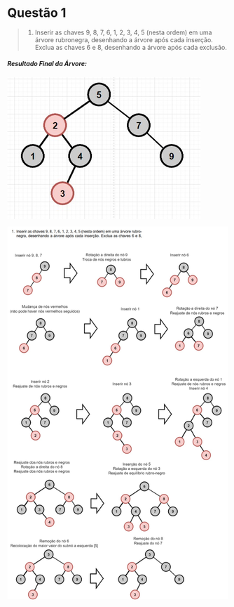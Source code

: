 # Questão 1

>1. Inserir as chaves 9, 8, 7, 6, 1, 2, 3, 4, 5 (nesta ordem) em uma árvore rubronegra, desenhando a árvore após cada inserção. Exclua as chaves 6 e 8,
desenhando a árvore após cada exclusão.

##### Resultado Final da Árvore:
![Árvore 1 Letra A](/grupo-8/Minitestes/RBT/Q1/Q01_Rubro_Negra_Resposta_Final.jpeg)

![Resolucão Completa - Passo a passo](/grupo-8/Minitestes/RBT/Q1/Q01_Rubro_Negra.jpg)

